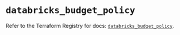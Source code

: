 # `databricks_budget_policy`

Refer to the Terraform Registry for docs: [`databricks_budget_policy`](https://registry.terraform.io/providers/databricks/databricks/1.80.0/docs/resources/budget_policy).

